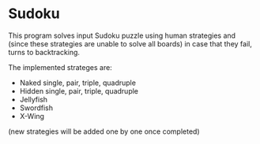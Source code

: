 # Sudoku

This program solves input Sudoku puzzle using human strategies and (since these strategies are unable to solve all boards) in case that they fail, turns to backtracking.

The implemented strateges are:
* Naked single, pair, triple, quadruple
* Hidden single, pair, triple, quadruple
* Jellyfish
* Swordfish
* X-Wing

(new strategies will be added one by one once completed)
